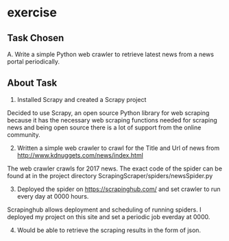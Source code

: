 # exercise

## Task Chosen
A. Write a simple Python web crawler to retrieve latest news from a news portal periodically.

## About Task

1. Installed Scrapy and created a Scrapy project

Decided to use Scrapy, an open source Python library for web scraping because it has the necessary web scraping functions needed for scraping news and being open source there is a lot of support from the online community.

2. Written a simple web crawler to crawl for the Title and Url of news from http://www.kdnuggets.com/news/index.html

The web crawler crawls for 2017 news. The exact code of the spider can be found at in the project directory ScrapingScraper/spiders/newsSpider.py

3. Deployed the spider on https://scrapinghub.com/ and set crawler to run every day at 0000 hours.

Scrapinghub allows deployment and scheduling of running spiders. I deployed my project on this site and set a periodic job everday at 0000.

4. Would be able to retrieve the scraping results in the form of json.
